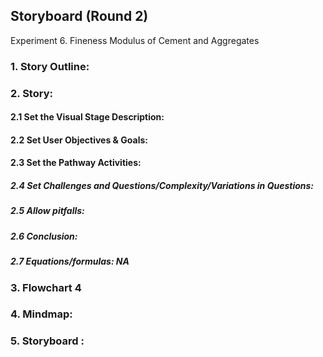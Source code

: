 ## Storyboard (Round 2)

Experiment 6. Fineness Modulus of Cement and Aggregates  

### 1. Story Outline:

### 2. Story:

#### 2.1 Set the Visual Stage Description:

#### 2.2 Set User Objectives & Goals:

#### 2.3 Set the Pathway Activities:

##### 2.4 Set Challenges and Questions/Complexity/Variations in Questions:

##### 2.5 Allow pitfalls:

##### 2.6 Conclusion:

##### 2.7 Equations/formulas: NA

### 3. Flowchart 4

### 4. Mindmap:

### 5. Storyboard :
